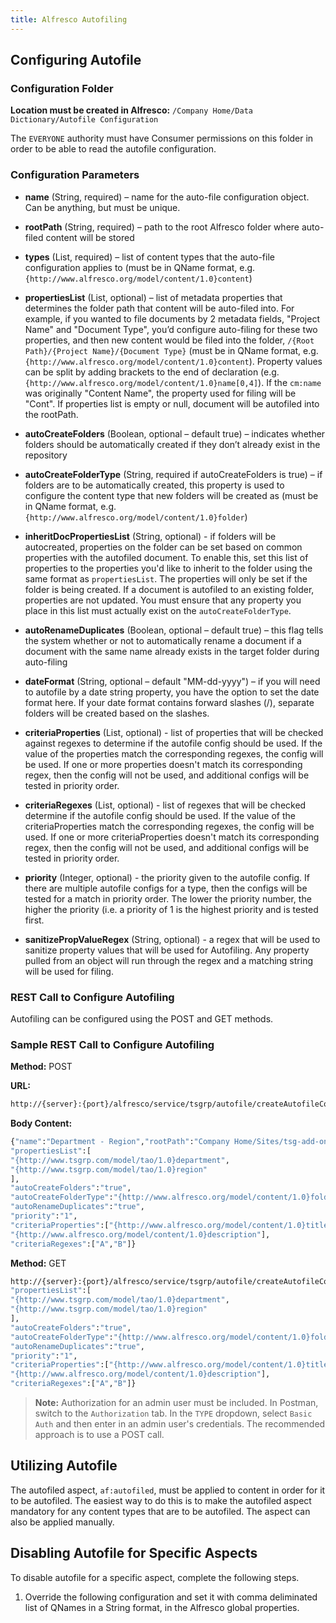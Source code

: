 ```yaml
---
title: Alfresco Autofiling
---
```


## Configuring Autofile

### Configuration Folder

**Location must be created in Alfresco:** `/Company Home/Data Dictionary/Autofile Configuration`

The `EVERYONE` authority must have Consumer permissions on this folder in order to be able to read the autofile configuration.

### Configuration Parameters

* **name** (String, required) – name for the auto-file configuration object. Can be anything, but must be unique.

* **rootPath** (String, required) – path to the root Alfresco folder where auto-filed content will be stored
* **types** (List, required) – list of content types that the auto-file configuration applies to (must be in QName format, e.g. `{http://www.alfresco.org/model/content/1.0}content`)

* **propertiesList** (List, optional) – list of metadata properties that determines the folder path that content will be auto-filed into. For example, if you wanted to file documents by 2 metadata fields, "Project Name" and "Document Type", you’d configure auto-filing for these two properties, and then new content would be filed into the folder, `/{Root Path}/{Project Name}/{Document Type}` (must be in QName format, e.g. `{http://www.alfresco.org/model/content/1.0}content`). Property values can be split by adding brackets to the end of declaration (e.g. `{http://www.alfresco.org/model/content/1.0}name[0,4]`). If the `cm:name` was originally "Content Name", the property used for filing will be "Cont". If properties list is empty or null, document will be autofiled into the rootPath.

* **autoCreateFolders** (Boolean, optional – default true) – indicates whether folders should be automatically created if they don’t already exist in the repository

* **autoCreateFolderType** (String, required if autoCreateFolders is true) – if folders are to be automatically created, this property is used to configure the content type that new folders will be created as (must be in QName format, e.g. `{http://www.alfresco.org/model/content/1.0}folder`)

* **inheritDocPropertiesList** (String, optional) - if folders will be autocreated, properties on the folder can be set based on common properties with the autofiled document. To enable this, set this list of properties to the properties you'd like to inherit to the folder using the same format as `propertiesList`. The properties will only be set if the folder is being created. If a document is autofiled to an existing folder, properties are not updated. You must ensure that any property you place in this list must actually exist on the `autoCreateFolderType`.

* **autoRenameDuplicates** (Boolean, optional – default true) – this flag tells the system whether or not to automatically rename a document if a document with the same name already exists in the target folder during auto-filing

* **dateFormat** (String, optional – default "MM-dd-yyyy") – if you will need to autofile by a date string property, you have the option to set the date format here. If your date format contains forward slashes (/), separate folders will be created based on the slashes.

* **criteriaProperties** (List, optional) - list of properties that will be checked against regexes to determine if the autofile config should be used. If the value of the properties match the corresponding regexes, the config will be used. If one or more properties doesn't match its corresponding regex, then the config will not be used, and additional configs will be tested in priority order.

* **criteriaRegexes** (List, optional) - list of regexes that will be checked determine if the autofile config should be used. If the value of the criteriaProperties match the corresponding regexes, the config will be used. If one or more criteriaProperties doesn't match its corresponding regex, then the config will not be used, and additional configs will be tested in priority order.

* **priority** (Integer, optional) - the priority given to the autofile config. If there are multiple autofile configs for a type, then the configs will be tested for a match in priority order. The lower the priority number, the higher the priority (i.e. a priority of 1 is the highest priority and is tested first.

* **sanitizePropValueRegex** (String, optional) - a regex that will be used to sanitize property values that will be used for Autofiling. Any property pulled from an object will run through the regex and a matching string will be used for filing.

### REST Call to Configure Autofiling
Autofiling can be configured using the POST and GET methods.

### Sample REST Call to Configure Autofiling
**Method:** POST

**URL:**
```bash
http://{server}:{port}/alfresco/service/tsgrp/autofile/createAutofileConfig
```
**Body Content:**
```bash
{"name":"Department - Region","rootPath":"Company Home/Sites/tsg-add-ons-demo/documentLibrary/Autofiling","types":["{http://www.tsgrp.com/model/tao/1.0}content"],
"propertiesList":[
"{http://www.tsgrp.com/model/tao/1.0}department",
"{http://www.tsgrp.com/model/tao/1.0}region"
],
"autoCreateFolders":"true",
"autoCreateFolderType":"{http://www.alfresco.org/model/content/1.0}folder",
"autoRenameDuplicates":"true",
"priority":"1",
"criteriaProperties":["{http://www.alfresco.org/model/content/1.0}title",
"{http://www.alfresco.org/model/content/1.0}description"],
"criteriaRegexes":["A","B"]}
```

**Method:** GET
```bash
http://{server}:{port}/alfresco/service/tsgrp/autofile/createAutofileConfig?params={"name":"Department - Region","rootPath":"Company Home/Sites/tsg-add-ons-demo/documentLibrary/Autofiling","types":["{http://www.tsgrp.com/model/tao/1.0}content"],
"propertiesList":[
"{http://www.tsgrp.com/model/tao/1.0}department",
"{http://www.tsgrp.com/model/tao/1.0}region"
],
"autoCreateFolders":"true",
"autoCreateFolderType":"{http://www.alfresco.org/model/content/1.0}folder",
"autoRenameDuplicates":"true",
"priority":"1",
"criteriaProperties":["{http://www.alfresco.org/model/content/1.0}title",
"{http://www.alfresco.org/model/content/1.0}description"],
"criteriaRegexes":["A","B"]}
```

> **Note:** Authorization for an admin user must be included. In Postman, switch to the `Authorization` tab. In the `TYPE` dropdown, select `Basic Auth` and then enter in an admin user's credentials. The recommended approach is to use a POST call.

## Utilizing Autofile

The autofiled aspect, `af:autofiled`, must be applied to content in order for it to be autofiled. The easiest way to do this is to make the autofiled aspect mandatory for any content types that are to be autofiled. The aspect can also be applied manually.

## Disabling Autofile for Specific Aspects

To disable autofile for a specific aspect, complete the following steps.

1.  Override the following configuration and set it with comma deliminated list of QNames in a String format, in the Alfresco global properties.
    
    ```tsgrp.autofile.disableForAspects=
    ```
